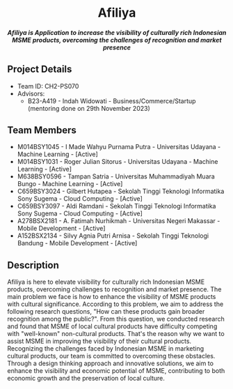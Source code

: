 <H1 align ="center" >Afiliya</h1>
<h5  align ="center"> 
Afiliya is Application to increase the visibility of culturally rich Indonesian MSME products, overcoming the challenges of recognition and market presence</h5>

## Project Details

- Team ID: CH2-PS070
- Advisors:
  - B23-A419 - Indah Widowati - Business/Commerce/Startup (mentoring done on 29th November 2023)

## Team Members

- M014BSY1045 - I Made Wahyu Purnama Putra - Universitas Udayana - Machine Learning - [Active]
- M014BSY1031 - Roger Julian Sitorus - Universitas Udayana - Machine Learning - [Active]
- M638BSY0596 - Tampan Satria - Universitas Muhammadiyah Muara Bungo - Machine Learning - [Active]
- C659BSY3024 - Gilbert Hutapea - Sekolah Tinggi Teknologi Informatika Sony Sugema - Cloud Computing - [Active]
- C659BSY3097 - Aldi Ramdani - Sekolah Tinggi Teknologi Informatika Sony Sugema - Cloud Computing - [Active]
- A278BSX2181 - A. Fatimah Nurhikmah  - Universitas Negeri Makassar - Mobile Development - [Active]
- A152BSX2134 - Silvy Agnia Putri Arnisa - Sekolah Tinggi Teknologi Bandung - Mobile Development - [Active]

## Description

Afiliya is here to elevate visibility for culturally rich Indonesian MSME products, overcoming challenges to recognition and market presence. The main problem we face is how to enhance the visibility of MSME products with cultural significance. According to this problem, we aim to address the following research questions, "How can these products gain broader recognition among the public?". From this question, we conducted research and found that MSME of local cultural products have difficulty competing with "well-known" non-cultural products. That's the reason why we want to assist MSME in improving the visibility of their cultural products. Recognizing the challenges faced by Indonesian MSME in marketing cultural products, our team is committed to overcoming these obstacles. Through a design thinking approach and innovative solutions, we aim to enhance the visibility and economic potential of MSME, contributing to both economic growth and the preservation of local culture.
